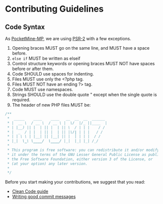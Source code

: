 # Contributing Guidelines

## Code Syntax

As [PocketMine-MP](https://github.com/pmmp/PocketMine-MP/blob/master/CONTRIBUTING.md#code-syntax), we are using [PSR-2](http://www.php-fig.org/psr/psr-2/) with a few exceptions.

1. Opening braces MUST go on the same line, and MUST have a space before.
2. `else if` MUST be written as elseif
3. Control structure keywords or opening braces MUST NOT have spaces before or after them.
4. Code SHOULD use spaces for indenting.
5. Files MUST use only the <?php tag.
6. Files MUST NOT have an ending ?> tag.
7. Code MUST use namespaces.
8. Strings SHOULD use the double quote " except when the single quote is required.
9. The header of new PHP files MUST be:
```php
/**
 *  _____    ____    ____   __  __  __  ______
 * |  __ \  / __ \  / __ \ |  \/  |/_ ||____  |
 * | |__) || |  | || |  | || \  / | | |    / /
 * |  _  / | |  | || |  | || |\/| | | |   / /
 * | | \ \ | |__| || |__| || |  | | | |  / /
 * |_|  \_\ \____/  \____/ |_|  |_| |_| /_/
 *
 * This program is free software: you can redistribute it and/or modify
 * it under the terms of the GNU Lesser General Public License as published by
 * the Free Software Foundation, either version 3 of the License, or
 * (at your option) any later version.
 *
 */
```

Before you start making your contributions, we suggest that you read:
* [Clean Code guide](https://github.com/jupeter/clean-code-php)
* [Writing good commit messages](https://github.com/erlang/otp/wiki/Writing-good-commit-messages)